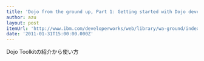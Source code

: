 ```yaml
---
title: 'Dojo from the ground up, Part 1: Getting started with Dojo development'
author: azu
layout: post
itemUrl: 'http://www.ibm.com/developerworks/web/library/wa-ground/index.html?ca=drs-'
date: '2011-01-31T15:00:00.000Z'
---
```

Dojo Toolkitの紹介から使い方
